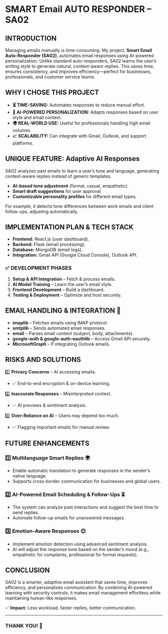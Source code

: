 # SMART Email AUTO RESPONDER – SA02

## INTRODUCTION
Managing emails manually is time-consuming. My project, **Smart Email Auto-Responder (SA02)**, automates email responses using AI-powered personalization. Unlike standard auto-responders, SA02 learns the user’s writing style to generate natural, context-aware replies. This saves time, ensures consistency, and improves efficiency—perfect for businesses, professionals, and customer service teams.

## WHY I CHOSE THIS PROJECT
- **⏳ TIME-SAVING:** Automates responses to reduce manual effort.
- **🤖 AI-POWERED PERSONALIZATION:** Adapts responses based on user style and email context.
- **🌍 REAL-WORLD USE:** Useful for professionals handling high email volumes.
- **📈 SCALABILITY:** Can integrate with Gmail, Outlook, and support platforms.

## UNIQUE FEATURE: Adaptive AI Responses
SA02 analyzes past emails to learn a user’s tone and language, generating context-aware replies instead of generic templates.

- **AI-based tone adjustment** (formal, casual, empathetic).
- **Smart draft suggestions** for user approval.
- **Customizable personality profiles** for different email types.

For example, it detects tone differences between work emails and client follow-ups, adjusting automatically.

## IMPLEMENTATION PLAN & TECH STACK
- **Frontend:** React.js (user dashboard).
- **Backend:** Flask (email processing).
- **Database:** MongoDB (email logs).
- **Integration:** Gmail API (Google Cloud Console), Outlook API.

### ✅ DEVELOPMENT PHASES
1. **Setup & API Integration** – Fetch & process emails.
2. **AI Model Training** – Learn the user’s email style.
3. **Frontend Development** – Build a dashboard.
4. **Testing & Deployment** – Optimize and host securely.

## EMAIL HANDLING & INTEGRATION 📧
- **imaplib** – Fetches emails using IMAP protocol.
- **smtplib** – Sends automated email responses.
- **email** – Parses email content (subject, body, attachments).
- **google-auth & google-auth-oauthlib** – Access Gmail API securely.
- **MicrosoftGraph** – If integrating Outlook emails.

## RISKS AND SOLUTIONS
1️⃣ **Privacy Concerns** – AI accessing emails.
   - ✅ End-to-end encryption & on-device learning.

2️⃣ **Inaccurate Responses** – Misinterpreted context.
   - ✅ AI previews & sentiment analysis.

3️⃣ **Over-Reliance on AI** – Users may depend too much.
   - ✅ Flagging important emails for manual review.

## FUTURE ENHANCEMENTS
### 1️⃣ Multilanguage Smart Replies 🌍
- Enable automatic translation to generate responses in the sender’s native language.
- Supports cross-border communication for businesses and global users.

### 2️⃣ AI-Powered Email Scheduling & Follow-Ups ⏳
- The system can analyze past interactions and suggest the best time to send replies.
- Automate follow-up emails for unanswered messages.

### 3️⃣ Emotion-Aware Responses 😊
- Implement emotion detection using advanced sentiment analysis.
- AI will adjust the response tone based on the sender’s mood (e.g., empathetic for complaints, professional for formal requests).

## CONCLUSION
SA02 is a smarter, adaptive email assistant that saves time, improves efficiency, and personalizes communication. By combining AI-powered learning with security controls, it makes email management effortless while maintaining human-like responses.

✅ **Impact:** Less workload, faster replies, better communication.

---

### **THANK YOU!** 🙌
